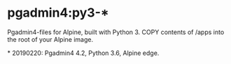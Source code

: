 # pgadmin4:py3-*
Pgadmin4-files for Alpine, built with Python 3. COPY contents of /apps into the root of your Alpine image.

\* 20190220: Pgadmin4 4.2, Python 3.6, Alpine edge.
